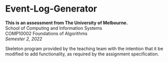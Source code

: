 # Event-Log-Generator
**This is an assessment from The University of Melbourne.** <br />
School of Computing and Information Systems <br />
COMP10002 Foundations of Algorithms <br />
_Semester 2, 2022_ <br />

Skeleton program provided by the teaching team with the intention that it be modified to add functionality, as required by the assignment specification. <br />
